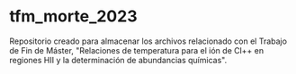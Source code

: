 # tfm_morte_2023
Repositorio creado para almacenar los archivos relacionado con el Trabajo de Fin de Máster, "Relaciones de temperatura para el ión de Cl++ en regiones HII y la determinación de abundancias químicas".
